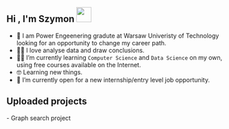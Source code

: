 <h2>Hi , I'm Szymon <img src="https://media.giphy.com/media/hvRJCLFzcasrR4ia7z/giphy.gif" width="35"></h2>


- :school: I am Power Engeenering gradute at Warsaw Univeristy of Technology looking for an opportunity to change my career path.
- :technologist: I love analyse data and draw conclusions.
- :student: I’m currently learning `Computer Science` and `Data Science` on my own, using free courses available on the Internet.
- :nerd_face: Learning new things.
- :thinking: I’m currently open for a new internship/entry level job opportunity.
<h2>Uploaded projects</h2>
- Graph search project
